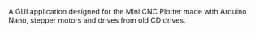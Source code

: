 A GUI application designed for the Mini CNC Plotter made with Arduino Nano, stepper motors and drives from old CD drives.

